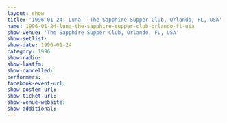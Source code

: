 ```yaml
---
layout: show
title: '1996-01-24: Luna - The Sapphire Supper Club, Orlando, FL, USA'
name: 1996-01-24-luna-the-sapphire-supper-club-orlando-fl-usa
show-venue: 'The Sapphire Supper Club, Orlando, FL, USA'
show-setlist: 
show-date: 1996-01-24
category: 1996
show-radio: 
show-lastfm: 
show-cancelled: 
performers: 
facebook-event-url: 
show-poster-url: 
show-ticket-url: 
show-venue-website: 
show-additional: 
---
```


